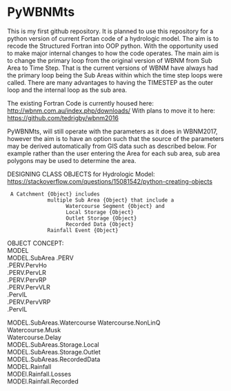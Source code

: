 
# PyWBNMts

This is my first github repository. It is planned to use this repository for a python version of current Fortan code of a hydrologic model.
The aim is to recode the Structured Fortran into OOP python. With the opportunity used to make major internal changes to how the code operates.
The main aim is to change the primary loop from the original version of WBNM from Sub Area to Time Step.
That is the current versions of WBNM have always had the primary loop being the Sub Areas within which the time step loops were called. There are many advantages to having the TIMESTEP as the outer loop and the internal loop as the sub area.

The existing Fortran Code is currently housed here: http://wbnm.com.au/index.php/downloads/
With plans to move it to here: https://github.com/tedrigby/wbnm2016 

PyWBNMts, will still operate with the parameters as it does in WBNM2017, however the aim is to have an option such that the source of the parameters may be derived automatically from GIS data such as described below. For example rather than the user entering the Area for each sub area, sub area polygons may be used to determine the area.

DESIGNING CLASS OBJECTS for Hydrologic Model:
https://stackoverflow.com/questions/15081542/python-creating-objects 

     A Catchment {Object} includes
                 multiple Sub Area {Object} that include a 
                       Watercourse Segment {Object} and
                       Local Storage {Object}
                       Outlet Storage {Object}
                       Recorded Data {Object}
                 Rainfall Event {Object}

  OBJECT CONCEPT:     
  MODEL      
  MODEL.SubArea
               .PERV     
               .PERV.PervHo     
               .PERV.PervLR     
               .PERV.PervRP    
               .PERV.PervVLR    
                            .PervIL    
               .PERV.PervVRP    
                            .PervIL    
               
  MODEL.SubAreas.Watercourse
                 Watercourse.NonLinQ    
                 Watercourse.Musk    
                 Watercourse.Delay    
  MODEL.SubAreas.Storage.Local       
  MODEL.SubAreas.Storage.Outlet       
  MODEL.SubAreas.RecordedData       
  MODEL.Rainfall    
  MODEl.Rainfall.Losses       
  MODEl.Rainfall.Recorded       
